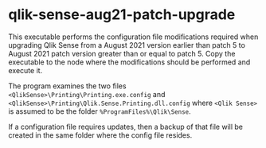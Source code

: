 # qlik-sense-aug21-patch-upgrade

This executable performs the configuration file modifications required when upgrading Qlik Sense from a August 2021 version earlier than patch 5 to August 2021 patch version greater than or equal to patch 5. Copy the executable to the node where the modifications should be performed and execute it.

The program examines the two files `<QlikSense>\Printing\Printing.exe.config` and `<QlikSense>\Printing\Qlik.Sense.Printing.dll.config` where `<Qlik Sense>` is assumed to be the folder `%ProgramFiles%\Qlik\Sense`.

If a configuration file requires updates, then a backup of that file will be created in the same folder where the config file resides.
